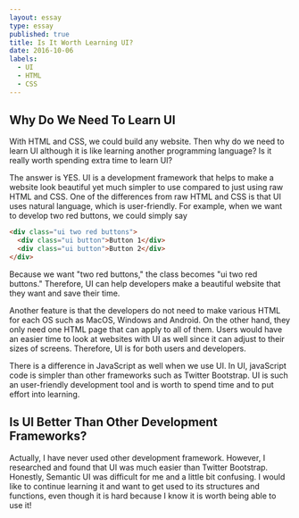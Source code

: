 ```yaml
---
layout: essay
type: essay
published: true
title: Is It Worth Learning UI? 
date: 2016-10-06
labels:
  - UI
  - HTML
  - CSS
---
```


## Why Do We Need To Learn UI

With HTML and CSS, we could build any website. Then why do we need to learn UI although it is like learning another programming language?  Is it really worth spending extra time to learn UI?

The answer is YES.  UI is a development framework that helps to make a website look beautiful yet much simpler to use compared to just using raw HTML and CSS.  One of the differences from raw HTML and CSS is that UI uses natural language, which is user-friendly. For example, when we want to develop two red buttons, we could simply say

```html
<div class="ui two red buttons">
  <div class="ui button">Button 1</div>
  <div class="ui button">Button 2</div>
</div>
```

Because we want "two red buttons," the class becomes "ui two red buttons."  Therefore, UI can help developers make a beautiful website that they want and save their time.

Another feature is that the developers do not need to make various HTML for each OS such as MacOS, Windows and Android. On the other hand, they only need one HTML page that can apply to all of them.  Users would have an easier time to look at websites with UI as well since it can adjust to their sizes of screens.  Therefore, UI is for both users and developers.

There is a difference in JavaScript as well when we use UI.  In UI, javaScript code is simpler than other frameworks such as Twitter Bootstrap.  UI is such an user-friendly development tool and is worth to spend time and to put effort into learning.

## Is UI Better Than Other Development Frameworks?

Actually, I have never used other development framework.  However, I researched and found that UI was much easier than Twitter Bootstrap.  Honestly, Semantic UI was difficult for me and a little bit confusing.  I would like to continue learning it and want to get used to its structures and functions, even though it is hard because I know it is worth being able to use it!
